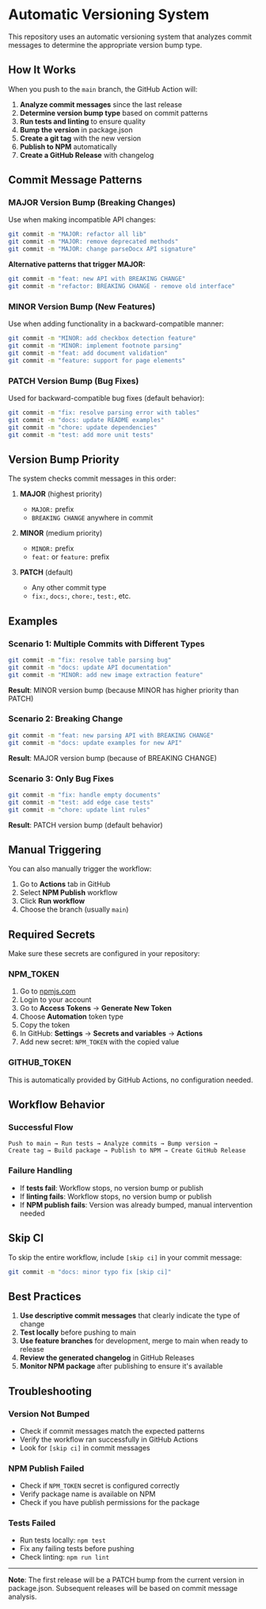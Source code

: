 # Automatic Versioning System

This repository uses an automatic versioning system that analyzes commit messages to determine the appropriate version bump type.

## How It Works

When you push to the `main` branch, the GitHub Action will:

1. **Analyze commit messages** since the last release
2. **Determine version bump type** based on commit patterns
3. **Run tests and linting** to ensure quality
4. **Bump the version** in package.json
5. **Create a git tag** with the new version
6. **Publish to NPM** automatically
7. **Create a GitHub Release** with changelog

## Commit Message Patterns

### MAJOR Version Bump (Breaking Changes)
Use when making incompatible API changes:

```bash
git commit -m "MAJOR: refactor all lib"
git commit -m "MAJOR: remove deprecated methods"
git commit -m "MAJOR: change parseDocx API signature"
```

**Alternative patterns that trigger MAJOR:**
```bash
git commit -m "feat: new API with BREAKING CHANGE"
git commit -m "refactor: BREAKING CHANGE - remove old interface"
```

### MINOR Version Bump (New Features)
Use when adding functionality in a backward-compatible manner:

```bash
git commit -m "MINOR: add checkbox detection feature"
git commit -m "MINOR: implement footnote parsing"
git commit -m "feat: add document validation"
git commit -m "feature: support for page elements"
```

### PATCH Version Bump (Bug Fixes)
Used for backward-compatible bug fixes (default behavior):

```bash
git commit -m "fix: resolve parsing error with tables"
git commit -m "docs: update README examples"
git commit -m "chore: update dependencies"
git commit -m "test: add more unit tests"
```

## Version Bump Priority

The system checks commit messages in this order:

1. **MAJOR** (highest priority)
   - `MAJOR:` prefix
   - `BREAKING CHANGE` anywhere in commit

2. **MINOR** (medium priority)
   - `MINOR:` prefix
   - `feat:` or `feature:` prefix

3. **PATCH** (default)
   - Any other commit type
   - `fix:`, `docs:`, `chore:`, `test:`, etc.

## Examples

### Scenario 1: Multiple Commits with Different Types
```bash
git commit -m "fix: resolve table parsing bug"
git commit -m "docs: update API documentation"
git commit -m "MINOR: add new image extraction feature"
```
**Result**: MINOR version bump (because MINOR has higher priority than PATCH)

### Scenario 2: Breaking Change
```bash
git commit -m "feat: new parsing API with BREAKING CHANGE"
git commit -m "docs: update examples for new API"
```
**Result**: MAJOR version bump (because of BREAKING CHANGE)

### Scenario 3: Only Bug Fixes
```bash
git commit -m "fix: handle empty documents"
git commit -m "test: add edge case tests"
git commit -m "chore: update lint rules"
```
**Result**: PATCH version bump (default behavior)

## Manual Triggering

You can also manually trigger the workflow:

1. Go to **Actions** tab in GitHub
2. Select **NPM Publish** workflow
3. Click **Run workflow**
4. Choose the branch (usually `main`)

## Required Secrets

Make sure these secrets are configured in your repository:

### NPM_TOKEN
1. Go to [npmjs.com](https://www.npmjs.com)
2. Login to your account
3. Go to **Access Tokens** → **Generate New Token**
4. Choose **Automation** token type
5. Copy the token
6. In GitHub: **Settings** → **Secrets and variables** → **Actions**
7. Add new secret: `NPM_TOKEN` with the copied value

### GITHUB_TOKEN
This is automatically provided by GitHub Actions, no configuration needed.

## Workflow Behavior

### Successful Flow
```
Push to main → Run tests → Analyze commits → Bump version →
Create tag → Build package → Publish to NPM → Create GitHub Release
```

### Failure Handling
- If **tests fail**: Workflow stops, no version bump or publish
- If **linting fails**: Workflow stops, no version bump or publish
- If **NPM publish fails**: Version was already bumped, manual intervention needed

## Skip CI

To skip the entire workflow, include `[skip ci]` in your commit message:

```bash
git commit -m "docs: minor typo fix [skip ci]"
```

## Best Practices

1. **Use descriptive commit messages** that clearly indicate the type of change
2. **Test locally** before pushing to main
3. **Use feature branches** for development, merge to main when ready to release
4. **Review the generated changelog** in GitHub Releases
5. **Monitor NPM package** after publishing to ensure it's available

## Troubleshooting

### Version Not Bumped
- Check if commit messages match the expected patterns
- Verify the workflow ran successfully in GitHub Actions
- Look for `[skip ci]` in commit messages

### NPM Publish Failed
- Check if `NPM_TOKEN` secret is configured correctly
- Verify package name is available on NPM
- Check if you have publish permissions for the package

### Tests Failed
- Run tests locally: `npm test`
- Fix any failing tests before pushing
- Check linting: `npm run lint`

---

**Note**: The first release will be a PATCH bump from the current version in package.json. Subsequent releases will be based on commit message analysis.
